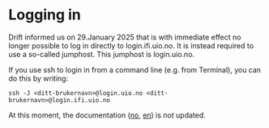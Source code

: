 # Logging in

Drift informed us on 29.January 2025 that is with immediate effect no longer possible to log in
directly to login.ifi.uio.no.
It is instead required to use a so-called jumphost.
This jumphost is login.uio.no.

If you use ssh to login in from a command line (e.g. from Terminal), you can do this by writing:
```
ssh -J <ditt-brukernavn>@login.uio.no <ditt-brukernavn>@login.ifi.uio.no
```

At this moment, the documentation
([no](https://www.uio.no/tjenester/it/maskin/linux/hjelp/tips/login.html),
[en](https://www.uio.no/tjenester/it/maskin/linux/hjelp/tips/en/login.html))
is _not_ updated.

